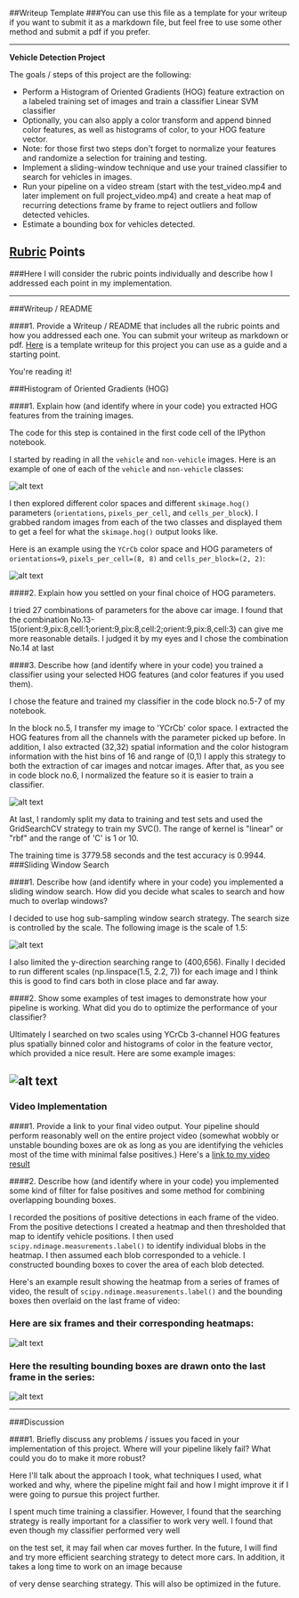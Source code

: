 ##Writeup Template
###You can use this file as a template for your writeup if you want to submit it as a markdown file, but feel free to use some other method and submit a pdf if you prefer.

---

**Vehicle Detection Project**

The goals / steps of this project are the following:

* Perform a Histogram of Oriented Gradients (HOG) feature extraction on a labeled training set of images and train a classifier Linear SVM classifier
* Optionally, you can also apply a color transform and append binned color features, as well as histograms of color, to your HOG feature vector. 
* Note: for those first two steps don't forget to normalize your features and randomize a selection for training and testing.
* Implement a sliding-window technique and use your trained classifier to search for vehicles in images.
* Run your pipeline on a video stream (start with the test_video.mp4 and later implement on full project_video.mp4) and create a heat map of recurring detections frame by frame to reject outliers and follow detected vehicles.
* Estimate a bounding box for vehicles detected.

[//]: # (Image References)
[image1]: ./examples/car_not_car.png
[image2]: ./examples/hog.png
[image3]: ./examples/norm.png
[image4]: ./examples/sliding_windows.png
[image5]: ./examples/sliding_window.png
[image6]: ./examples/bboxes_and_heat.png
[image7]: ./examples/labels.png
[video1]: ./project_output_video.mp4

## [Rubric](https://review.udacity.com/#!/rubrics/513/view) Points
###Here I will consider the rubric points individually and describe how I addressed each point in my implementation.  

---
###Writeup / README

####1. Provide a Writeup / README that includes all the rubric points and how you addressed each one.  You can submit your writeup as markdown or pdf.  [Here](https://github.com/udacity/CarND-Vehicle-Detection/blob/master/writeup_template.md) is a template writeup for this project you can use as a guide and a starting point.  

You're reading it!

###Histogram of Oriented Gradients (HOG)

####1. Explain how (and identify where in your code) you extracted HOG features from the training images.

The code for this step is contained in the first code cell of the IPython notebook.  

I started by reading in all the `vehicle` and `non-vehicle` images.  Here is an example of one of each of the `vehicle` and `non-vehicle` classes:

![alt text][image1]

I then explored different color spaces and different `skimage.hog()` parameters (`orientations`, `pixels_per_cell`, and `cells_per_block`).  I grabbed random images from each of the two classes and displayed them to get a feel for what the `skimage.hog()` output looks like.

Here is an example using the `YCrCb` color space and HOG parameters of `orientations=9`, `pixels_per_cell=(8, 8)` and `cells_per_block=(2, 2)`:


![alt text][image2]

####2. Explain how you settled on your final choice of HOG parameters.

I tried 27 combinations of parameters for the above car image. I found that the combination No.13-15(orient:9,pix:8,cell:1;orient:9,pix:8,cell:2;orient:9,pix:8,cell:3) can give me more reasonable details. I judged it by my eyes and I chose the combination No.14 at last

####3. Describe how (and identify where in your code) you trained a classifier using your selected HOG features (and color features if you used them).

I chose the feature and trained my classifier in the code block no.5-7 of my notebook.

In the block no.5, I transfer my image to 'YCrCb' color space. I extracted the HOG features from all the channels with the parameter picked up before. In addition, I also extracted (32,32) spatial information and the color histogram information with the hist bins of 16 and range of (0,1)
I apply this strategy to both the extraction of car images and notcar images. After that, as you see in code block no.6, I normalized the feature so it is easier to train a classifier.

![alt text][image3]

At last, I randomly split my data to training and test sets and used the GridSearchCV strategy to train my SVC(). The range of kernel is "linear" or "rbf" and the range of 'C' is 1 or 10.

The training time is 3779.58 seconds and the test accuracy is 0.9944.
###Sliding Window Search

####1. Describe how (and identify where in your code) you implemented a sliding window search.  How did you decide what scales to search and how much to overlap windows?

I decided to use hog sub-sampling window search strategy. The search size is controlled by the scale. The following image is the scale of 1.5:

![alt text][image4]

I also limited the y-direction searching range to (400,656). Finally I decided to run different scales (np.linspace(1.5, 2.2, 7)) for each image and I think this is good to find cars both in close place and far away.

####2. Show some examples of test images to demonstrate how your pipeline is working.  What did you do to optimize the performance of your classifier?

Ultimately I searched on two scales using YCrCb 3-channel HOG features plus spatially binned color and histograms of color in the feature vector, which provided a nice result.  Here are some example images:

![alt text][image5]
---

### Video Implementation

####1. Provide a link to your final video output.  Your pipeline should perform reasonably well on the entire project video (somewhat wobbly or unstable bounding boxes are ok as long as you are identifying the vehicles most of the time with minimal false positives.)
Here's a [link to my video result](./project_output_video.mp4)


####2. Describe how (and identify where in your code) you implemented some kind of filter for false positives and some method for combining overlapping bounding boxes.

I recorded the positions of positive detections in each frame of the video.  From the positive detections I created a heatmap and then thresholded that map to identify vehicle positions.  I then used `scipy.ndimage.measurements.label()` to identify individual blobs in the heatmap.  I then assumed each blob corresponded to a vehicle.  I constructed bounding boxes to cover the area of each blob detected.  

Here's an example result showing the heatmap from a series of frames of video, the result of `scipy.ndimage.measurements.label()` and the bounding boxes then overlaid on the last frame of video:

### Here are six frames and their corresponding heatmaps:

![alt text][image6]

### Here the resulting bounding boxes are drawn onto the last frame in the series:
![alt text][image7]



---

###Discussion

####1. Briefly discuss any problems / issues you faced in your implementation of this project.  Where will your pipeline likely fail?  What could you do to make it more robust?

Here I'll talk about the approach I took, what techniques I used, what worked and why, where the pipeline might fail and how I might improve it if I were going to pursue this project further.  

I spent much time training a classifier. However, I found that the searching strategy is really important for a classifier to work very well. I found that even though my classifier performed very well

on the test set, it may fail when car moves further. In the future, I will find and try more efficient searching strategy to detect more cars. In addition, it takes a long time to work on an image because

of very dense searching strategy. This will also be optimized in the future.

